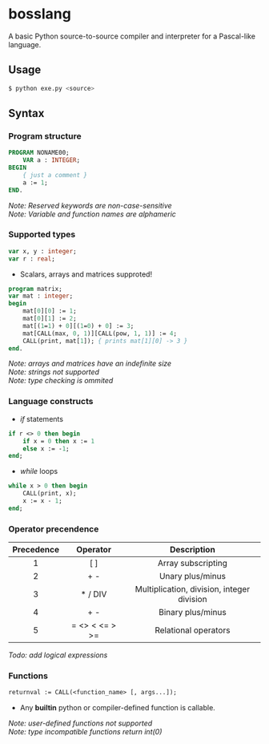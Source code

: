 # bosslang
A basic Python source-to-source compiler and interpreter for a Pascal-like language.

## Usage

```bash
$ python exe.py <source>
```

## Syntax

### Program structure

```pascal
PROGRAM NONAME00;
    VAR a : INTEGER;
BEGIN
    { just a comment }
    a := 1;
END.
```
*Note: Reserved keywords are non-case-sensitive*\
*Note: Variable and function names are alphameric*

### Supported types

```pascal
var x, y : integer;
var r : real;
```
* Scalars, arrays and matrices supproted!
```pascal
program matrix;
var mat : integer;
begin
    mat[0][0] := 1;
    mat[0][1] := 2;
    mat[(1=1) + 0][(1=0) + 0] := 3;
    mat[CALL(max, 0, 1)][CALL(pow, 1, 1)] := 4;
    CALL(print, mat[1]); { prints mat[1][0] -> 3 }
end.
```
*Note: arrays and matrices have an indefinite size*\
*Note: strings not supported*\
*Note: type checking is ommited*

### Language constructs

- *if* statements
```pascal
if r <> 0 then begin
    if x = 0 then x := 1
    else x := -1;
end;
```
- *while* loops
```pascal
while x > 0 then begin
    CALL(print, x);
    x := x - 1;
end;
```

### Operator precendence

| Precedence | Operator | Description |
|:---:|:---:|:---:|
| 1 | \[ ] | Array subscripting |
| 2 | + -  | Unary plus/minus |
| 3 | * / DIV | Multiplication, division, integer division |
| 4 | + - | Binary plus/minus |
| 5 | = <> < <= > >=  | Relational operators|

*Todo: add logical expressions*

### Functions

```pascal
returnval := CALL(<function_name> [, args...]);
```
* Any __builtin__ python or compiler-defined function is callable.

*Note: user-defined functions not supported*\
*Note: type incompatible functions return int(0)*
